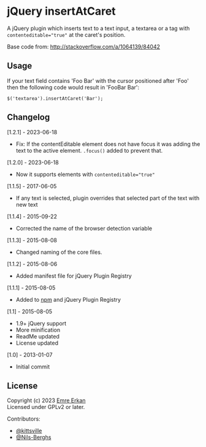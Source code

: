# jQuery insertAtCaret

A jQuery plugin which inserts text to a text input, a textarea or a tag with 
`contenteditable="true"` at the caret's position.

Base code from: http://stackoverflow.com/a/1064139/84042

## Usage

If your text field contains 'Foo Bar' with the cursor positioned after 'Foo' 
then the following code would result in 'FooBar Bar':

```
$('textarea').insertAtCaret('Bar');
```

## Changelog

[1.2.1] - 2023-06-18

* Fix: If the contentEditable element does not have focus it was adding the text
  to the active element. `.focus()` added to prevent that.

[1.2.0] - 2023-06-18

* Now it supports elements with `contenteditable="true"`

[1.1.5] - 2017-06-05

* If any text is selected, plugin overrides that selected part of the text with new text

[1.1.4] - 2015-09-22

* Corrected the name of the browser detection variable

[1.1.3] - 2015-08-08

* Changed naming of the core files.

[1.1.2] - 2015-08-06

* Added manifest file for jQuery Plugin Registry

[1.1.1] - 2015-08-05

* Added to [npm](https://www.npmjs.com/package/insert-at-caret) and jQuery Plugin Registry

[1.1] - 2015-08-05

* 1.9+ jQuery support
* More minification
* ReadMe updated
* License updated

[1.0] - 2013-01-07

* Initial commit

## License

Copyright (c) 2023 [Emre Erkan](http://www.karalamalar.net/)  
Licensed under GPLv2 or later.

Contributors:

- [@kittsville](https://github.com/kittsville)
- [@Nils-Berghs](https://github.com/Nils-Berghs)